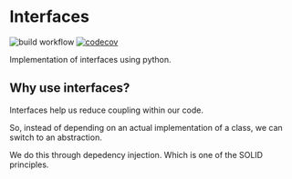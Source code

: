 # Interfaces
![build workflow](https://github.com/conradmugabe/interfaces/actions/workflows/testing.yml/badge.svg)
[![codecov](https://codecov.io/github/conradmugabe/interfaces/branch/main/graph/badge.svg?token=5F3GTE485A)](https://codecov.io/github/conradmugabe/interfaces)

Implementation of interfaces using python.

## Why use interfaces?

Interfaces help us reduce coupling within our code.

So, instead of depending on an actual implementation of a class, we can switch to an abstraction.

We do this through depedency injection. Which is one of the SOLID principles.
